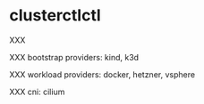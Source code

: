 # clusterctlctl

XXX

XXX bootstrap providers: kind, k3d

XXX workload providers: docker, hetzner, vsphere

XXX cni: cilium